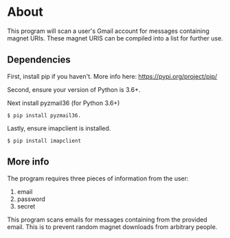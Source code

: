 # About
This program will scan a user's Gmail account for messages containing magnet URIs. These magnet URIS can be compiled into a list for further use.
## Dependencies

First, install pip if you haven't. More info here:
https://pypi.org/project/pip/

Second, ensure your version of Python is 3.6+. 

Next install pyzmail36 (for Python 3.6+)
``` 
$ pip install pyzmail36.
```

Lastly, ensure imapclient is installed.
```
$ pip install imapclient
```

## More info
The program requires three pieces of information from the user:
  1. email <string>
  2. password <string>
  3. secret <string>
  
This program scans emails for messages containing <secret> from the provided email.
This is to prevent random magnet downloads from arbitrary people.
